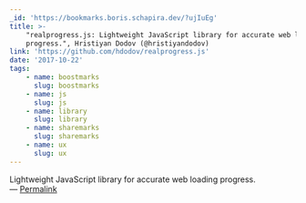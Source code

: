```yaml
---
_id: 'https://bookmarks.boris.schapira.dev/?ujIuEg'
title: >-
    "realprogress.js: Lightweight JavaScript library for accurate web loading
    progress.", Hristiyan Dodov (@hristiyandodov)
link: 'https://github.com/hdodov/realprogress.js'
date: '2017-10-22'
tags:
    - name: boostmarks
      slug: boostmarks
    - name: js
      slug: js
    - name: library
      slug: library
    - name: sharemarks
      slug: sharemarks
    - name: ux
      slug: ux
---
```


Lightweight JavaScript library for accurate web loading progress. <br>&#8212;
<a href="https://bookmarks.boris.schapira.dev/?ujIuEg" title="Permalink">Permalink</a>
